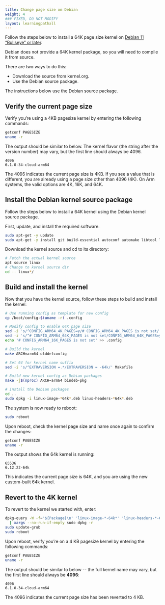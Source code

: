```yaml
---
title: Change page size on Debian
weight: 4
### FIXED, DO NOT MODIFY
layout: learningpathall
---
```


Follow the steps below to install a 64K page size kernel on [Debian 11 “Bullseye” or later](https://www.debian.org/releases/bullseye/).

Debian does not provide a 64K kernel package, so you will need to compile it from source.  

There are two ways to do this: 
- Download the source from kernel.org.
- Use the Debian source package.

The instructions below use the Debian source package. 

## Verify the current page size

Verify you’re using a 4KB pagesize kernel by entering the following commands:

```bash
getconf PAGESIZE
uname -r
```

The output should be similar to below. The kernel flavor (the string after the version number) may vary, but the first line should always be 4096.

```output
4096
6.1.0-34-cloud-arm64
```

The 4096 indicates the current page size is 4KB. If you see a value that is different, you are already using a page size other than 4096 (4K).  On Arm systems, the valid options are 4K, 16K, and 64K.

## Install the Debian kernel source package

Follow the steps below to install a 64K kernel using the Debian kernel source package.

First, update, and install the required software:

```bash
sudo apt-get -y update
sudo apt-get -y install git build-essential autoconf automake libtool libncurses-dev bison flex libssl-dev libelf-dev bc debhelper-compat rsync
```

Download the kernel source and cd to its directory:

```bash
# Fetch the actual kernel source
apt source linux
# Change to kernel source dir
cd -- linux*/
```

## Build and install the kernel

Now that you have the kernel source, follow these steps to build and install the kernel:

```bash
# Use running config as template for new config
cp /boot/config-$(uname -r) .config 

# Modify config to enable 64K page size
sed -i 's/^CONFIG_ARM64_4K_PAGES=y/# CONFIG_ARM64_4K_PAGES is not set/' .config
sed -i 's/^# CONFIG_ARM64_64K_PAGES is not set/CONFIG_ARM64_64K_PAGES=y/' .config
echo '# CONFIG_ARM64_16K_PAGES is not set' >> .config

# Build the kernel 
make ARCH=arm64 olddefconfig

# Set 64 for kernel name suffix
sed -i 's/^EXTRAVERSION =.*/EXTRAVERSION = -64k/' Makefile

# Build new kernel config as Debian packages
make -j$(nproc) ARCH=arm64 bindeb-pkg

# install the Debian packages
cd ..
sudo dpkg -i linux-image-*64k*.deb linux-headers-*64k*.deb
```

The system is now ready to reboot:

```bash
sudo reboot
```

Upon reboot, check the kernel page size and name once again to confirm the changes:

```bash
getconf PAGESIZE
uname -r
```

The output shows the 64k kernel is running: 

```output
65536
6.12.22-64k
```

This indicates the current page size is 64K, and you are using the new custom-built 64k kernel.  

## Revert to the 4K kernel

To revert to the kernel we started with, enter:

```bash
dpkg-query -W -f='${Package}\n' 'linux-image-*-64k*' 'linux-headers-*-64k*' \
  | xargs --no-run-if-empty sudo dpkg -r
sudo update-grub
sudo reboot
```

Upon reboot, verify you’re on a 4 KB pagesize kernel by entering the following commands:

```bash
getconf PAGESIZE
uname -r
```

The output should be similar to below -- the full kernel name may vary, but the first line should always be **4096**:

```output
4096
6.1.0-34-cloud-arm64
```

The 4096 indicates the current page size has been reverted to 4 KB. 